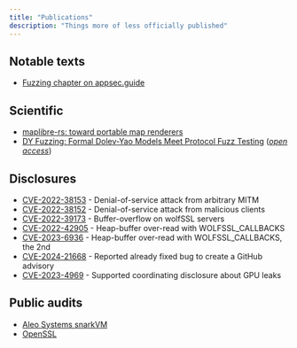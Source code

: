 ```yaml
---
title: "Publications"
description: "Things more of less officially published"
---
```


## Notable texts

* [Fuzzing chapter on appsec.guide](https://appsec.guide/docs/fuzzing/)

## Scientific

* [maplibre-rs: toward portable map renderers](https://doi.org/10.5194/isprs-archives-XLVIII-4-W1-2022-35-2022)
* [DY Fuzzing: Formal Dolev-Yao Models Meet Protocol Fuzz Testing](https://www.computer.org/csdl/proceedings-article/sp/2024/313000a096/1Ub234bjuWA) ([_open access_](https://eprint.iacr.org/2023/57))


## Disclosures

* [CVE-2022-38153](https://www.cve.org/CVERecord?id=CVE-2022-38153) - Denial-of-service attack from arbitrary MITM
* [CVE-2022-38152](https://www.cve.org/CVERecord?id=CVE-2022-38152) - Denial-of-service attack from malicious clients
* [CVE-2022-39173](https://www.cve.org/CVERecord?id=CVE-2022-39173) - Buffer-overflow on wolfSSL servers
* [CVE-2022-42905](https://www.cve.org/CVERecord?id=CVE-2022-42905) - Heap-buffer over-read with WOLFSSL_CALLBACKS
* [CVE-2023-6936](https://www.cve.org/CVERecord?id=CVE-2023-6936) - Heap-buffer over-read with WOLFSSL_CALLBACKS, the 2nd
* [CVE-2024-21668](https://www.cve.org/CVERecord?id=CVE-2024-21668) - Reported already fixed bug to create a GitHub advisory
* [CVE-2023-4969](https://www.cve.org/CVERecord?id=CVE-2023-4969) - Supported coordinating disclosure about GPU leaks

## Public audits

* [Aleo Systems snarkVM](https://github.com/trailofbits/publications/blob/master/reviews/2022-09-aleosystems-snarkvm-securityreview.pdf)
* [OpenSSL](https://ostif.org/wp-content/uploads/2024/05/OSTIF-OpenSSL-Comprehensive-Report-1.pdf)